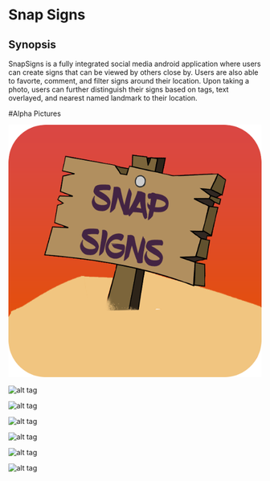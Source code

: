 # Snap Signs

## Synopsis

SnapSigns is a fully integrated social media android application where users can create signs that can be viewed by others close by. Users are also able to favorte, comment, and filter signs around their location. Upon taking a photo, users can further distinguish their signs based on tags, text overlayed, and nearest named landmark to their location.

#Alpha Pictures

![alt tag](https://github.com/fahadhd/SnapSigns/blob/master/Project%20Assets/app%20icon/final_design.png?raw=true)

![alt tag](http://i.imgur.com/Qoax7hA.png)

![alt tag](http://i.imgur.com/ZhfuF4g.png)

![alt tag](http://i.imgur.com/7c04P0E.png)

![alt tag](http://i.imgur.com/gVOedoq.png)

![alt tag](http://i.imgur.com/HlZo5LP.png)

![alt tag](http://i.imgur.com/AHweg3v.png)



